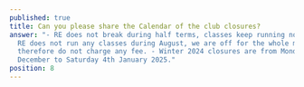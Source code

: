 ```yaml
---
published: true
title: Can you please share the Calendar of the club closures?
answer: "- RE does not break during half terms, classes keep running normally. -
  RE does not run any classes during August, we are off for the whole month and
  therefore do not charge any fee. - Winter 2024 closures are from Monday 23rd
  December to Saturday 4th January 2025."
position: 8
---
```


